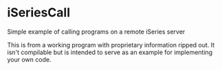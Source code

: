 # iSeriesCall
Simple example of calling programs on a remote iSeries server

This is from a working program with proprietary information ripped out. It isn't compilable
but is intended to serve as an example for implementing your own code.